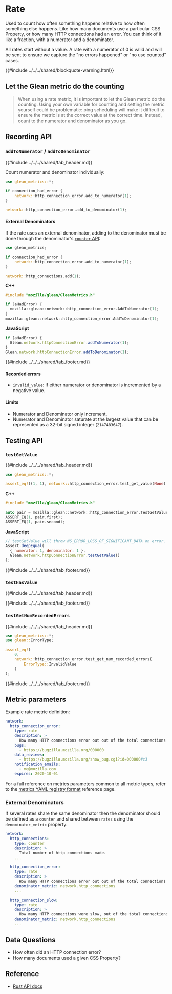 # Rate

Used to count how often something happens relative to how often something else happens.
Like how many documents use a particular CSS Property,
or how many HTTP connections had an error.
You can think of it like a fraction, with a numerator and a denominator.

All rates start without a value.
A rate with a numerator of 0 is valid and will be sent to ensure we capture the
"no errors happened" or "no use counted" cases.

{{#include ../../../shared/blockquote-warning.html}}

## Let the Glean metric do the counting

> When using a rate metric, it is important to let the Glean metric do the counting.
> Using your own variable for counting and setting the metric yourself could be problematic:
> ping scheduling will make it difficult to ensure the metric is at the correct value at the correct time.
> Instead, count to the numerator and denominator as you go.

## Recording API

### `addToNumerator` / `addToDenominator`

{{#include ../../../shared/tab_header.md}}
<div data-lang="Kotlin" class="tab"></div>
<div data-lang="Java" class="tab"></div>
<div data-lang="Swift" class="tab"></div>
<div data-lang="Python" class="tab"></div>
<div data-lang="Rust" class="tab">

Count numerator and denominator individually:

```Rust
use glean_metrics::*;

if connection_had_error {
    network::http_connection_error.add_to_numerator(1);
}

network::http_connection_error.add_to_denominator(1);
```

#### External Denominators

If the rate uses an external denominator,
adding to the denominator must be done through the denominator's
[`counter` API](./counter.md#recording-api):

```Rust
use glean_metrics;

if connection_had_error {
    network::http_connection_error.add_to_numerator(1);
}

network::http_connections.add(1);
```

</div>
<div data-lang="Javascript" class="tab"></div>
<div data-lang="Firefox Desktop" class="tab">

  **C++**

  ```cpp
  #include "mozilla/glean/GleanMetrics.h"

  if (aHadError) {
    mozilla::glean::network::http_connection_error.AddToNumerator(1);
  }
  mozilla::glean::network::http_connection_error.AddToDenominator(1);
  ```

  **JavaScript**

  ```js
  if (aHadError) {
    Glean.network.httpConnectionError.addToNumerator(1);
  }
  Glean.network.httpConnectionError.addToDenominator(1);
  ```
</div>
{{#include ../../../shared/tab_footer.md}}

#### Recorded errors

* `invalid_value`: If either numerator or denominator is incremented by a negative value.

#### Limits

* Numerator and Denominator only increment.
* Numerator and Denominator saturate at the largest value that can be represented as a 32-bit signed integer (`2147483647`).

## Testing API

### `testGetValue`

{{#include ../../../shared/tab_header.md}}
<div data-lang="Kotlin" class="tab"></div>
<div data-lang="Java" class="tab"></div>
<div data-lang="Swift" class="tab"></div>
<div data-lang="Python" class="tab"></div>
<div data-lang="Rust" class="tab">

```Rust
use glean_metrics::*;

assert_eq!((1, 1), network::http_connection_error.test_get_value(None).unwrap());
```

</div>
<div data-lang="Javascript" class="tab"></div>
<div data-lang="Firefox Desktop" class="tab">

  **C++**

  ```cpp
  #include "mozilla/glean/GleanMetrics.h"

  auto pair = mozilla::glean::network::http_connection_error.TestGetValue().unwrap();
  ASSERT_EQ(1, pair.first);
  ASSERT_EQ(1, pair.second);
  ```

  **JavaScript**

  ```js
  // testGetValue will throw NS_ERROR_LOSS_OF_SIGNIFICANT_DATA on error.
  Assert.deepEqual(
    { numerator: 1, denominator: 1 },
    Glean.network.httpConnectionError.testGetValue()
  );
  ```
</div>
{{#include ../../../shared/tab_footer.md}}

### `testHasValue`

{{#include ../../../shared/tab_header.md}}
<div data-lang="Kotlin" class="tab"></div>
<div data-lang="Java" class="tab"></div>
<div data-lang="Swift" class="tab"></div>
<div data-lang="Python" class="tab"></div>
<div data-lang="Rust" class="tab"></div>
<div data-lang="Javascript" class="tab"></div>
<div data-lang="Firefox Desktop" class="tab"></div>
{{#include ../../../shared/tab_footer.md}}

### `testGetNumRecordedErrors`

{{#include ../../../shared/tab_header.md}}
<div data-lang="Kotlin" class="tab"></div>
<div data-lang="Java" class="tab"></div>
<div data-lang="Swift" class="tab"></div>
<div data-lang="Python" class="tab"></div>
<div data-lang="Rust" class="tab">

```Rust
use glean_metrics::*;
use glean::ErrorType;

assert_eq!(
    0,
    network::http_connection_error.test_get_num_recorded_errors(
        ErrorType::InvalidValue
    )
);
```

</div>
<div data-lang="Javascript" class="tab"></div>
<div data-lang="Firefox Desktop" class="tab" data-info="Firefox Desktop uses testGetValue to communicate errors"></div>
{{#include ../../../shared/tab_footer.md}}

## Metric parameters

Example rate metric definition:

```YAML
network:
  http_connection_error:
    type: rate
    description: >
      How many HTTP connections error out out of the total connections made.
    bugs:
      - https://bugzilla.mozilla.org/000000
    data_reviews:
      - https://bugzilla.mozilla.org/show_bug.cgi?id=000000#c3
    notification_emails:
      - me@mozilla.com
    expires: 2020-10-01
```

For a full reference on metrics parameters common to all metric types,
refer to the [metrics YAML registry format](../yaml/metrics.md) reference page.

### External Denominators

If several rates share the same denominator
then the denominator should be defined as a `counter` and shared between
`rates` using the `denominator_metric` property:

```YAML
network:
  http_connections:
    type: counter
    description: >
      Total number of http connections made.
    ...

  http_connection_error:
    type: rate
    description: >
      How many HTTP connections error out out of the total connections made.
    denominator_metric: network.http_connections
    ...

  http_connection_slow:
    type: rate
    description: >
      How many HTTP connections were slow, out of the total connections made.
    denominator_metric: network.http_connections
    ...
```

## Data Questions

* How often did an HTTP connection error?
* How many documents used a given CSS Property?

## Reference

* [Rust API docs](../../../docs/glean/private/rate/struct.RateMetric.html)
